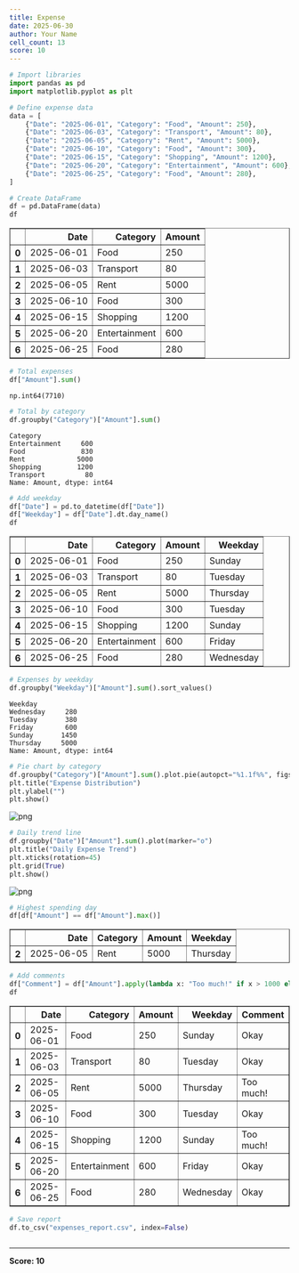 ```yaml
---
title: Expense
date: 2025-06-30
author: Your Name
cell_count: 13
score: 10
---
```


```python
# Import libraries
import pandas as pd
import matplotlib.pyplot as plt

```


```python
# Define expense data
data = [
    {"Date": "2025-06-01", "Category": "Food", "Amount": 250},
    {"Date": "2025-06-03", "Category": "Transport", "Amount": 80},
    {"Date": "2025-06-05", "Category": "Rent", "Amount": 5000},
    {"Date": "2025-06-10", "Category": "Food", "Amount": 300},
    {"Date": "2025-06-15", "Category": "Shopping", "Amount": 1200},
    {"Date": "2025-06-20", "Category": "Entertainment", "Amount": 600},
    {"Date": "2025-06-25", "Category": "Food", "Amount": 280},
]

```


```python
# Create DataFrame
df = pd.DataFrame(data)
df

```




<div>
<style scoped>
    .dataframe tbody tr th:only-of-type {
        vertical-align: middle;
    }

    .dataframe tbody tr th {
        vertical-align: top;
    }

    .dataframe thead th {
        text-align: right;
    }
</style>
<table border="1" class="dataframe">
  <thead>
    <tr style="text-align: right;">
      <th></th>
      <th>Date</th>
      <th>Category</th>
      <th>Amount</th>
    </tr>
  </thead>
  <tbody>
    <tr>
      <th>0</th>
      <td>2025-06-01</td>
      <td>Food</td>
      <td>250</td>
    </tr>
    <tr>
      <th>1</th>
      <td>2025-06-03</td>
      <td>Transport</td>
      <td>80</td>
    </tr>
    <tr>
      <th>2</th>
      <td>2025-06-05</td>
      <td>Rent</td>
      <td>5000</td>
    </tr>
    <tr>
      <th>3</th>
      <td>2025-06-10</td>
      <td>Food</td>
      <td>300</td>
    </tr>
    <tr>
      <th>4</th>
      <td>2025-06-15</td>
      <td>Shopping</td>
      <td>1200</td>
    </tr>
    <tr>
      <th>5</th>
      <td>2025-06-20</td>
      <td>Entertainment</td>
      <td>600</td>
    </tr>
    <tr>
      <th>6</th>
      <td>2025-06-25</td>
      <td>Food</td>
      <td>280</td>
    </tr>
  </tbody>
</table>
</div>




```python
# Total expenses
df["Amount"].sum()

```




    np.int64(7710)




```python
# Total by category
df.groupby("Category")["Amount"].sum()

```




    Category
    Entertainment     600
    Food              830
    Rent             5000
    Shopping         1200
    Transport          80
    Name: Amount, dtype: int64




```python
# Add weekday
df["Date"] = pd.to_datetime(df["Date"])
df["Weekday"] = df["Date"].dt.day_name()
df

```




<div>
<style scoped>
    .dataframe tbody tr th:only-of-type {
        vertical-align: middle;
    }

    .dataframe tbody tr th {
        vertical-align: top;
    }

    .dataframe thead th {
        text-align: right;
    }
</style>
<table border="1" class="dataframe">
  <thead>
    <tr style="text-align: right;">
      <th></th>
      <th>Date</th>
      <th>Category</th>
      <th>Amount</th>
      <th>Weekday</th>
    </tr>
  </thead>
  <tbody>
    <tr>
      <th>0</th>
      <td>2025-06-01</td>
      <td>Food</td>
      <td>250</td>
      <td>Sunday</td>
    </tr>
    <tr>
      <th>1</th>
      <td>2025-06-03</td>
      <td>Transport</td>
      <td>80</td>
      <td>Tuesday</td>
    </tr>
    <tr>
      <th>2</th>
      <td>2025-06-05</td>
      <td>Rent</td>
      <td>5000</td>
      <td>Thursday</td>
    </tr>
    <tr>
      <th>3</th>
      <td>2025-06-10</td>
      <td>Food</td>
      <td>300</td>
      <td>Tuesday</td>
    </tr>
    <tr>
      <th>4</th>
      <td>2025-06-15</td>
      <td>Shopping</td>
      <td>1200</td>
      <td>Sunday</td>
    </tr>
    <tr>
      <th>5</th>
      <td>2025-06-20</td>
      <td>Entertainment</td>
      <td>600</td>
      <td>Friday</td>
    </tr>
    <tr>
      <th>6</th>
      <td>2025-06-25</td>
      <td>Food</td>
      <td>280</td>
      <td>Wednesday</td>
    </tr>
  </tbody>
</table>
</div>




```python
# Expenses by weekday
df.groupby("Weekday")["Amount"].sum().sort_values()

```




    Weekday
    Wednesday     280
    Tuesday       380
    Friday        600
    Sunday       1450
    Thursday     5000
    Name: Amount, dtype: int64




```python
# Pie chart by category
df.groupby("Category")["Amount"].sum().plot.pie(autopct="%1.1f%%", figsize=(6,6))
plt.title("Expense Distribution")
plt.ylabel("")
plt.show()

```


    
![png](/pynotes/images/expense_7_0.png)
    



```python
# Daily trend line
df.groupby("Date")["Amount"].sum().plot(marker="o")
plt.title("Daily Expense Trend")
plt.xticks(rotation=45)
plt.grid(True)
plt.show()

```


    
![png](/pynotes/images/expense_8_0.png)
    



```python
# Highest spending day
df[df["Amount"] == df["Amount"].max()]

```




<div>
<style scoped>
    .dataframe tbody tr th:only-of-type {
        vertical-align: middle;
    }

    .dataframe tbody tr th {
        vertical-align: top;
    }

    .dataframe thead th {
        text-align: right;
    }
</style>
<table border="1" class="dataframe">
  <thead>
    <tr style="text-align: right;">
      <th></th>
      <th>Date</th>
      <th>Category</th>
      <th>Amount</th>
      <th>Weekday</th>
    </tr>
  </thead>
  <tbody>
    <tr>
      <th>2</th>
      <td>2025-06-05</td>
      <td>Rent</td>
      <td>5000</td>
      <td>Thursday</td>
    </tr>
  </tbody>
</table>
</div>




```python
# Add comments
df["Comment"] = df["Amount"].apply(lambda x: "Too much!" if x > 1000 else "Okay")
df

```




<div>
<style scoped>
    .dataframe tbody tr th:only-of-type {
        vertical-align: middle;
    }

    .dataframe tbody tr th {
        vertical-align: top;
    }

    .dataframe thead th {
        text-align: right;
    }
</style>
<table border="1" class="dataframe">
  <thead>
    <tr style="text-align: right;">
      <th></th>
      <th>Date</th>
      <th>Category</th>
      <th>Amount</th>
      <th>Weekday</th>
      <th>Comment</th>
    </tr>
  </thead>
  <tbody>
    <tr>
      <th>0</th>
      <td>2025-06-01</td>
      <td>Food</td>
      <td>250</td>
      <td>Sunday</td>
      <td>Okay</td>
    </tr>
    <tr>
      <th>1</th>
      <td>2025-06-03</td>
      <td>Transport</td>
      <td>80</td>
      <td>Tuesday</td>
      <td>Okay</td>
    </tr>
    <tr>
      <th>2</th>
      <td>2025-06-05</td>
      <td>Rent</td>
      <td>5000</td>
      <td>Thursday</td>
      <td>Too much!</td>
    </tr>
    <tr>
      <th>3</th>
      <td>2025-06-10</td>
      <td>Food</td>
      <td>300</td>
      <td>Tuesday</td>
      <td>Okay</td>
    </tr>
    <tr>
      <th>4</th>
      <td>2025-06-15</td>
      <td>Shopping</td>
      <td>1200</td>
      <td>Sunday</td>
      <td>Too much!</td>
    </tr>
    <tr>
      <th>5</th>
      <td>2025-06-20</td>
      <td>Entertainment</td>
      <td>600</td>
      <td>Friday</td>
      <td>Okay</td>
    </tr>
    <tr>
      <th>6</th>
      <td>2025-06-25</td>
      <td>Food</td>
      <td>280</td>
      <td>Wednesday</td>
      <td>Okay</td>
    </tr>
  </tbody>
</table>
</div>




```python
# Save report
df.to_csv("expenses_report.csv", index=False)

```


```python

```


---
**Score: 10**